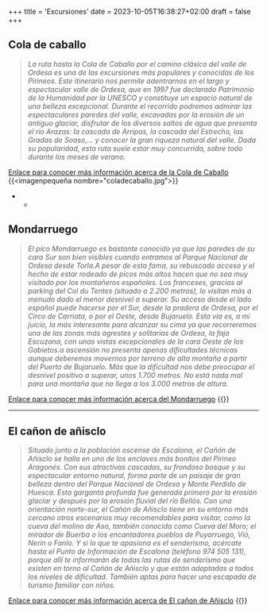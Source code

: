 +++
title = 'Excursiones'
date = 2023-10-05T16:38:27+02:00
draft = false
+++

## Cola de caballo

>_La ruta hasta la Cola de Caballo por el camino clásico del valle de Ordesa es una de las excursiones más populares y conocidas de los Pirineos. Este itinerario nos permite adentrarnos en el largo y espectacular valle de Ordesa, que en 1997 fue declarado Patrimonio de la Humanidad por la UNESCO y constituye un espacio natural de una belleza excepcional. Durante el recorrido podremos admirar las espectaculares paredes del valle, excavadas por la erosión de un antiguo glaciar, disfrutar de los diversos saltos de agua que presenta el río Arazas: la cascada de Arripas, la cascada del Estrecho, las Gradas de Soaso,... y conocer la gran riqueza natural del valle. Dada su popularidad, esta ruta suele estar muy concurrida, sobre todo durante los meses de verano._

[Enlace para conocer más información acerca de la Cola de Caballo](https://www.rutaspirineos.org/rutas/cola-de-caballo-por-las-gradas-de-soaso)
{{<imagenpequeña nombre="coladecaballo.jpg">}}


- -
## Mondarruego

> _El pico Mondarruego es bastante conocido ya que las paredes de su cara Sur son bien visibles cuando entramos al Parque Nacional de Ordesa desde Torla.A pesar de esta fama, su rebuscado acceso y el hecho de estar rodeado de picos más altos hacen que no sea muy visitado por los montañeros españoles. Los franceses, gracias al parking del Col du Tentes (situado a 2.200 metros), lo visitan más a menudo dado el menor desnivel a superar.
Su acceso desde el lado español puede hacerse por el Sur, desde la pradera de Ordesa, por el Circo de Carriata, o por el Oeste, desde Bujaruelo. Esta vía es, a mi juicio, la más interesante para alcanzar su cima ya que recorreremos una de las zonas más agrestes y solitarias de Ordesa, la faja Escuzana, con unas vistas excepcionales de la cara Oeste de los Gabietos.a ascensión no presenta apenas dificultades técnicas aunque deberemos movernos por terreno de alta montaña a partir del Puerto de Bujaruelo. Más que la dificultad nos debe preocupar el desnivel positivo a superar, unos 1.700 metros. No está nada mal para una montaña que no llega a los 3.000 metros de altura._

[Enlace para conocer más información acerca del Mondarruego](https://es.wikiloc.com/rutas-senderismo/pico-mondarruego2-847m-por-la-faja-escuzana-desde-bujaruelo-26711346)
{{<imagen nombre="monda.jpg">}}

---------
## El cañon de añisclo

>_Situado junto a la población oscense de Escalona, el Cañón de Añisclo se halla en uno de los enclaves más bonitos del Pirineo Aragonés. Con sus atractivas cascadas, su frondoso bosque y su espectacular entorno natural, forma parte de un paisaje de gran belleza dentro del Parque Nacional de Ordesa y Monte Perdido de Huesca. Esta garganta profunda fue generada primero por la erosión glaciar y después por la erosión fluvial del río Bellós.
Con una orientación norte-sur, el Cañón de Añisclo tiene en su entorno más cercano otros escenarios muy recomendables para visitar, como la cueva del molino de Aso, también conocida como Cueva del Moro; el mirador de Buerba o los encantadores pueblos de Puyarruego, Vió, Nerín o Fanlo.
Y si lo que te apasiona es el senderismo, acércate hasta el Punto de Información de Escalona (teléfono 974 505 131), porque allí te informarán de todas las rutas de senderismo que existen en torno al Cañón de Añisclo y que están adaptadas a todos los niveles de dificultad. También aptas para hacer una escapada de turismo familiar con niños._

[Enlace para conocer más información acerca de El cañon de Añisclo](https://www.barcelo.com/guia-turismo/es/espana/huesca/que-ver/canon-de-anisclo/)
{{<imagen nombre="cañon añisclo.jpg">}}
